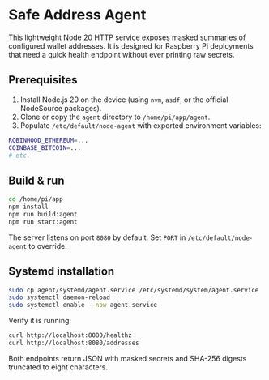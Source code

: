 # Safe Address Agent

This lightweight Node 20 HTTP service exposes masked summaries of configured wallet addresses. It is designed for Raspberry Pi deployments that need a quick health endpoint without ever printing raw secrets.

## Prerequisites

1. Install Node.js 20 on the device (using `nvm`, `asdf`, or the official NodeSource packages).
2. Clone or copy the `agent` directory to `/home/pi/app/agent`.
3. Populate `/etc/default/node-agent` with exported environment variables:

```bash
ROBINHOOD_ETHEREUM=...
COINBASE_BITCOIN=...
# etc.
```

## Build & run

```bash
cd /home/pi/app
npm install
npm run build:agent
npm run start:agent
```

The server listens on port `8080` by default. Set `PORT` in `/etc/default/node-agent` to override.

## Systemd installation

```bash
sudo cp agent/systemd/agent.service /etc/systemd/system/agent.service
sudo systemctl daemon-reload
sudo systemctl enable --now agent.service
```

Verify it is running:

```bash
curl http://localhost:8080/healthz
curl http://localhost:8080/addresses
```

Both endpoints return JSON with masked secrets and SHA-256 digests truncated to eight characters.
